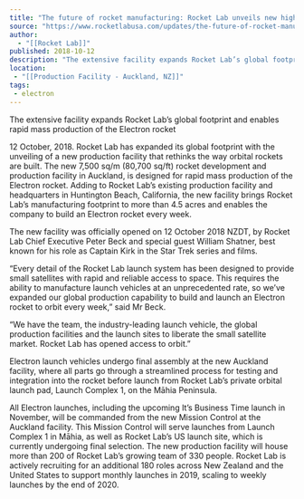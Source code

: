 ```yaml
---
title: "The future of rocket manufacturing: Rocket Lab unveils new high-volume production facility  "
source: "https://www.rocketlabusa.com/updates/the-future-of-rocket-manufacturing-rocket-lab-unveils-new-high-volume-production-facility/"
author:
  - "[[Rocket Lab]]"
published: 2018-10-12
description: "The extensive facility expands Rocket Lab’s global footprint and enables rapid mass production of the Electron rocket"
location:
 - "[[Production Facility - Auckland, NZ]]"
tags:
 - electron
---
```

The extensive facility expands Rocket Lab’s global footprint and enables rapid mass production of the Electron rocket

12 October, 2018. Rocket Lab has expanded its global footprint with the unveiling of a new production facility that rethinks the way orbital rockets are built. The new 7,500 sq/m (80,700 sq/ft) rocket development and production facility in Auckland, is designed for rapid mass production of the Electron rocket. Adding to Rocket Lab’s existing production facility and headquarters in Huntington Beach, California, the new facility brings Rocket Lab’s manufacturing footprint to more than 4.5 acres and enables the company to build an Electron rocket every week.

The new facility was officially opened on 12 October 2018 NZDT, by Rocket Lab Chief Executive Peter Beck and special guest William Shatner, best known for his role as Captain Kirk in the Star Trek series and films.

“Every detail of the Rocket Lab launch system has been designed to provide small satellites with rapid and reliable access to space. This requires the ability to manufacture launch vehicles at an unprecedented rate, so we’ve expanded our global production capability to build and launch an Electron rocket to orbit every week,” said Mr Beck.  

“We have the team, the industry-leading launch vehicle, the global production facilities and the launch sites to liberate the small satellite market. Rocket Lab has opened access to orbit.” 

Electron launch vehicles undergo final assembly at the new Auckland facility, where all parts go through a streamlined process for testing and integration into the rocket before launch from Rocket Lab’s private orbital launch pad, Launch Complex 1, on the Māhia Peninsula. 

All Electron launches, including the upcoming It’s Business Time launch in November, will be commanded from the new Mission Control at the Auckland facility. This Mission Control will serve launches from Launch Complex 1 in Māhia, as well as Rocket Lab’s US launch site, which is currently undergoing final selection. The new production facility will house more than 200 of Rocket Lab’s growing team of 330 people. Rocket Lab is actively recruiting for an additional 180 roles across New Zealand and the United States to support monthly launches in 2019, scaling to weekly launches by the end of 2020.